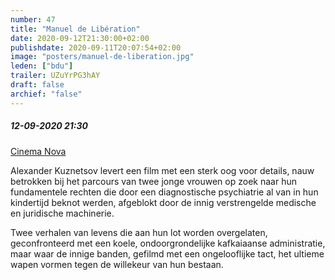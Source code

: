 ```yaml
---
number: 47
title: "Manuel de Libération"
date: 2020-09-12T21:30:00+02:00
publishdate: 2020-09-11T20:07:54+02:00
image: "posters/manuel-de-liberation.jpg"
leden: ["bdu"]
trailer: UZuYrPG3hAY
draft: false
archief: "false"
---
```


##### 12-09-2020 21:30

[Cinema Nova](https://www.nova-cinema.org/prog/2020/179-a-la-folie-waanzin/a-la-folie/#article-22941)

Alexander Kuznetsov levert een film met een sterk oog voor details, nauw
betrokken bij het parcours van twee jonge vrouwen op zoek naar hun fundamentele
rechten die door een diagnostische psychiatrie al van in hun kindertijd beknot
werden, afgeblokt door de innig verstrengelde medische en juridische machinerie.
<!--more-->
Twee verhalen van levens die aan hun lot worden overgelaten, geconfronteerd
met een koele, ondoorgrondelijke kafkaiaanse administratie, maar waar de
innige banden, gefilmd met een ongelooflijke tact, het ultieme wapen vormen
tegen de willekeur van hun bestaan.
